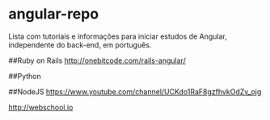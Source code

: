 # angular-repo
Lista com tutoriais e informações para iniciar estudos de Angular, independente do back-end, em português. 

##Ruby on Rails
http://onebitcode.com/rails-angular/

##Python


##NodeJS
https://www.youtube.com/channel/UCKdo1RaF8gzfhvkOdZv_ojg

http://webschool.io


